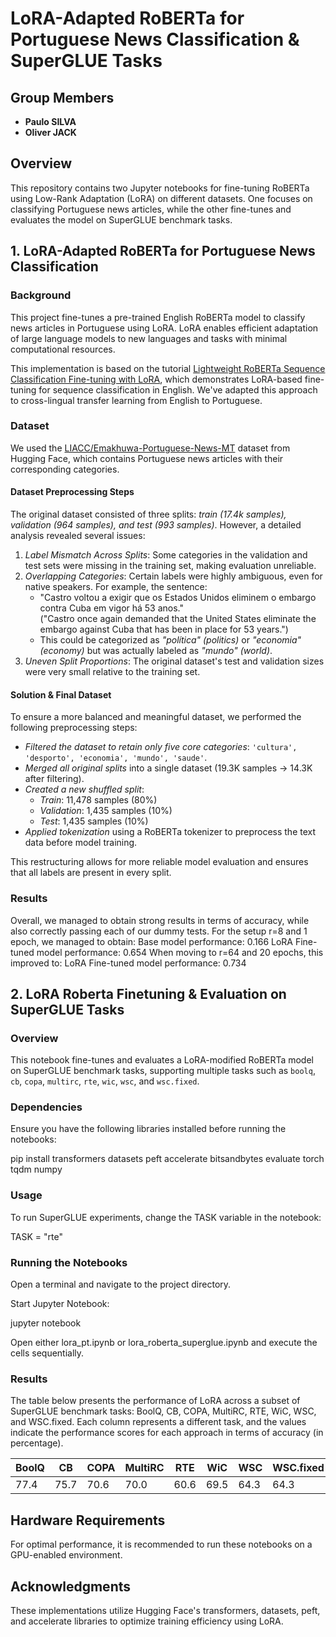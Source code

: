 # LoRA-Adapted RoBERTa for Portuguese News Classification & SuperGLUE Tasks

## Group Members
- **Paulo SILVA**
- **Oliver JACK**

## Overview
This repository contains two Jupyter notebooks for fine-tuning RoBERTa using Low-Rank Adaptation (LoRA) on different datasets. One focuses on classifying Portuguese news articles, while the other fine-tunes and evaluates the model on SuperGLUE benchmark tasks.

## 1. LoRA-Adapted RoBERTa for Portuguese News Classification

### Background
This project fine-tunes a pre-trained English RoBERTa model to classify news articles in Portuguese using LoRA. LoRA enables efficient adaptation of large language models to new languages and tasks with minimal computational resources.

This implementation is based on the tutorial [Lightweight RoBERTa Sequence Classification Fine-tuning with LoRA](https://achimoraites.medium.com/lightweight-roberta-sequence-classification-fine-tuning-with-lora-using-the-hugging-face-peft-8dd9edf99d19), which demonstrates LoRA-based fine-tuning for sequence classification in English. We've adapted this approach to cross-lingual transfer learning from English to Portuguese.

### Dataset
We used the [LIACC/Emakhuwa-Portuguese-News-MT](https://huggingface.co/datasets/LIACC/Emakhuwa-Portuguese-News-MT) dataset from Hugging Face, which contains Portuguese news articles with their corresponding categories.

#### Dataset Preprocessing Steps
The original dataset consisted of three splits: *train (17.4k samples), validation (964 samples), and test (993 samples)*. However, a detailed analysis revealed several issues:

1. *Label Mismatch Across Splits*: Some categories in the validation and test sets were missing in the training set, making evaluation unreliable.
2. *Overlapping Categories*: Certain labels were highly ambiguous, even for native speakers. For example, the sentence:  
   - "Castro voltou a exigir que os Estados Unidos eliminem o embargo contra Cuba em vigor há 53 anos."  
     ("Castro once again demanded that the United States eliminate the embargo against Cuba that has been in place for 53 years.")  
   - This could be categorized as *"política" (politics)* or *"economia" (economy)* but was actually labeled as *"mundo" (world)*.
3. *Uneven Split Proportions*: The original dataset's test and validation sizes were very small relative to the training set.

#### Solution & Final Dataset
To ensure a more balanced and meaningful dataset, we performed the following preprocessing steps:

- *Filtered the dataset to retain only five core categories*: `'cultura', 'desporto', 'economia', 'mundo', 'saude'`.
- *Merged all original splits* into a single dataset (19.3K samples → 14.3K after filtering).
- *Created a new shuffled split*:  
  - *Train*: 11,478 samples (80%)  
  - *Validation*: 1,435 samples (10%)  
  - *Test*: 1,435 samples (10%)  
- *Applied tokenization* using a RoBERTa tokenizer to preprocess the text data before model training.

This restructuring allows for more reliable model evaluation and ensures that all labels are present in every split.

### Results
Overall, we managed to obtain strong results in terms of accuracy, while also correctly passing each of our dummy tests.
For the setup r=8 and 1 epoch, we managed to obtain:
Base model performance: 0.166
LoRA Fine-tuned model performance: 0.654
When moving to r=64 and 20 epochs, this improved to:
LoRA Fine-tuned model performance: 0.734

## 2. LoRA Roberta Finetuning & Evaluation on SuperGLUE Tasks

### Overview
This notebook fine-tunes and evaluates a LoRA-modified RoBERTa model on SuperGLUE benchmark tasks, supporting multiple tasks such as `boolq`, `cb`, `copa`, `multirc`, `rte`, `wic`, `wsc`, and `wsc.fixed`.

### Dependencies
Ensure you have the following libraries installed before running the notebooks:

pip install transformers datasets peft accelerate bitsandbytes evaluate torch tqdm numpy

### Usage
To run SuperGLUE experiments, change the TASK variable in the notebook:

TASK = "rte"

### Running the Notebooks
Open a terminal and navigate to the project directory.

Start Jupyter Notebook:

jupyter notebook

Open either lora_pt.ipynb or lora_roberta_superglue.ipynb and execute the cells sequentially.

### Results
The table below presents the performance of LoRA across a subset of SuperGLUE benchmark tasks: BoolQ, CB, COPA, MultiRC, RTE, WiC, WSC, and WSC.fixed. Each column represents a different task, and the values indicate the performance scores for each approach in terms of accuracy (in percentage).

| BoolQ | CB   | COPA | MultiRC | RTE  | WiC  | WSC  | WSC.fixed |
|-------|------|------|---------|------|------|------|-----------|
| 77.4  | 75.7 | 70.6 | 70.0    | 60.6 | 69.5 | 64.3 | 64.3      |

## Hardware Requirements
For optimal performance, it is recommended to run these notebooks on a GPU-enabled environment.

## Acknowledgments
These implementations utilize Hugging Face's transformers, datasets, peft, and accelerate libraries to optimize training efficiency using LoRA.
